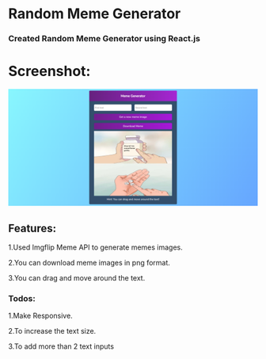 # Random Meme Generator

###  Created Random Meme Generator using React.js

# Screenshot:

![Meme-Generator](./public/Meme-Generator.png)

## Features:

1.Used Imgflip Meme API to generate memes images.

2.You can download meme images in png format.

3.You can drag and move around the text.

### Todos:

1.Make Responsive.

2.To increase the text size.

3.To add more than 2 text inputs


